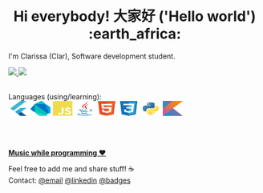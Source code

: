 <center><b><h1>  
    Hi everybody! 大家好 ('Hello world') :earth_africa: </h1> </b></center>

I'm Clarissa (Clar), Software development student.





<div>
  <a href="https://github.com/clarcolaco">
  <img height="180em" src="https://github-readme-stats.vercel.app/api?username=clarcolaco&show_icons=true&theme=dracula&include_all_commits=true&count_private=true"/>
  <img height="180em" src="https://github-readme-stats.vercel.app/api/top-langs/?username=clarcolaco&layout=compact&langs_count=7&theme=dracula"/> </a>
</div>
<div><br>
  
   Languages (using/learning): <br>
  <img alt="Flutter" height="30" width="40" src="https://raw.githubusercontent.com/devicons/devicon/master/icons/flutter/flutter-original.svg">
  <img alt="Dart" height="30" width="40" src="https://raw.githubusercontent.com/devicons/devicon/master/icons/dart/dart-original.svg">
  <img alt="JS" height="30" width="40" src="https://raw.githubusercontent.com/devicons/devicon/master/icons/javascript/javascript-plain.svg">
  <img alt="Java" height="30" width="40" src="https://raw.githubusercontent.com/devicons/devicon/master/icons/java/java-original.svg">
  <img alt="HTML" height="30" width="40" src="https://raw.githubusercontent.com/devicons/devicon/master/icons/html5/html5-original.svg">
  <img alt="CSS" height="30" width="40" src="https://raw.githubusercontent.com/devicons/devicon/master/icons/css3/css3-original.svg">
  <img alt="Python" height="30" width="40" src="https://raw.githubusercontent.com/devicons/devicon/master/icons/python/python-original.svg">
  <img alt="Kotlin" height="30" width="40" src="https://raw.githubusercontent.com/devicons/devicon/master/icons/kotlin/kotlin-original.svg">       
  
      
<br><br>
</div>


<div> 
    <p><b><a href="https://widget.deezer.com/widget/dark/playlist/7087636144" target="_blank">Music while programming ♥</b></a></p>
    


</div>
<div> 
    
  
Feel free to add me and share stuff! :coffee:<br>
Contact:  <a href = "mailto:clarissa.colaco@hotmail.com">@email</a>   <a href="https://www.linkedin.com/in/clarissa-colaco-ramos" target="_blank">@linkedin</a> <a href="https://googlesolutions.qwiklabs.com/public_profiles/b3d90fd1-7ad4-4a1a-939f-e87fbdcb89a2" target="_blank"> @badges</a>


  
</div>

